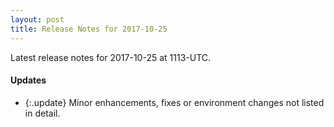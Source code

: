 ```yaml
---
layout: post
title: Release Notes for 2017-10-25
---
```


Latest release notes for 2017-10-25 at 1113-UTC.

<div class='updates' markdown='1'>

#### Updates

- {:.update} Minor enhancements, fixes or environment changes not listed in detail.

</div>


